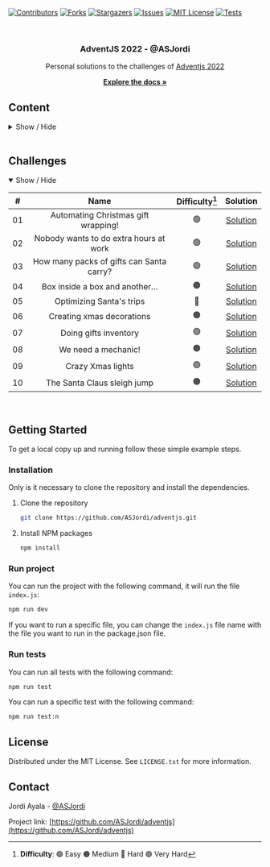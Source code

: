 <a name="readme-top"></a>

[![Contributors][contributors-shield]][contributors-url]
[![Forks][forks-shield]][forks-url]
[![Stargazers][stars-shield]][stars-url]
[![Issues][issues-shield]][issues-url]
[![MIT License][license-shield]][license-url]
[![Tests][tests-shield]][tests-url]

<br />
<div align="center">
  <h3 align="center">AdventJS 2022 - @ASJordi</h3>
  Personal solutions to the challenges of <a href="https://adventjs.dev/">Adventjs 2022</a>
  <p align="center">
    <a href="https://github.com/ASJordi/adventjs/blob/main/README.md"><strong>Explore the docs »</strong></a>
  </p>
</div>

## Content

<details>
  <summary>Show / Hide</summary>
  <ol>
    <li><a href="#challenges">Challenges</a></li>
    <li>
      <a href="#getting-started">Getting Started</a>
      <ul>
        <li><a href="#installation">Installation</a></li>
        <li><a href="#run-project">Run project</a></li>
        <li><a href="#run-tests">Run tests</a></li>
      </ul>
    </li>
    <li><a href="#license">License</a></li>
    <li><a href="#contact">Contact</a></li>
  </ol>
</details>

<br/>

## Challenges

<details open>
<summary>Show / Hide</summary>

|  #  |                  Name                             | Difficulty[^1] |                                       Solution                                  |
| :-: | :-----------------------------------------------: | :------------: |  :--------------------------------------------------------------------------: |
| 01  |    Automating Christmas gift wrapping!            |       🟢       | [Solution](src/day-one) |
| 02  |  Nobody wants to do extra hours at work           |       🟢       | [Solution](src/day-two) |
| 03  |     How many packs of gifts can Santa carry?      |       🟢       | [Solution](src/day-three) |
| 04  |      Box inside a box and another...              |       🟠       | [Solution](src/day-four) |
| 05  |            Optimizing Santa's trips               |       🔴       | [Solution](src/day-five) |
| 06  |             Creating xmas decorations             |       🟠       | [Solution](src/day-six) |
| 07  |             Doing gifts inventory                 |       🟢       | [Solution](src/day-seven) |
| 08  |             We need a mechanic!                   |       🟠       | [Solution](src/day-eight) |
| 09  |             Crazy Xmas lights                     |       🟢       | [Solution](src/day-nine) |
| 10  |    The Santa Claus sleigh jump                    |       🟠       | [Solution](src/day-ten) |

[^1]: **Difficulty**: 🟢 Easy 🟠 Medium 🔴 Hard 🟣 Very Hard

</details>

<br/>

## Getting Started

To get a local copy up and running follow these simple example steps.

### Installation

Only is it necessary to clone the repository and install the dependencies.

1. Clone the repository
   ```sh
   git clone https://github.com/ASJordi/adventjs.git
   ```
2. Install NPM packages
   ```sh
   npm install
   ```

### Run project

You can run the project with the following command, it will run the file `index.js`:

```sh
npm run dev
```

If you want to run a specific file, you can change the `index.js` file name with the file you want to run in the package.json file.

### Run tests

You can run all tests with the following command:

```sh
npm run test
```

You can run a specific test with the following command:

```sh
npm run test:n
```

## License

Distributed under the MIT License. See `LICENSE.txt` for more information.  

## Contact

Jordi Ayala - [@ASJordi](https://twitter.com/ASJordi)

Project link: [https://github.com/ASJordi/adventjs](https://github.com/ASJordi/adventjs)

[contributors-shield]: https://img.shields.io/github/contributors/ASJordi/adventjs.svg?style=for-the-badge
[contributors-url]: https://github.com/ASJordi/adventjs/graphs/contributors
[forks-shield]: https://img.shields.io/github/forks/ASJordi/adventjs.svg?style=for-the-badge
[forks-url]: https://github.com/ASJordi/adventjs/network/members
[stars-shield]: https://img.shields.io/github/stars/ASJordi/adventjs.svg?style=for-the-badge
[stars-url]: https://github.com/ASJordi/adventjs/stargazers
[issues-shield]: https://img.shields.io/github/issues/ASJordi/adventjs.svg?style=for-the-badge
[issues-url]: https://github.com/ASJordi/adventjs/issues
[license-shield]: https://img.shields.io/github/license/ASJordi/adventjs.svg?style=for-the-badge
[license-url]: https://github.com/ASJordi/adventjs/blob/master/LICENSE
[tests-shield]: https://img.shields.io/github/workflow/status/asjordi/adventjs/Results?style=for-the-badge&logo=github&label=RESULTS
[tests-url]: https://github.com/ASJordi/adventjs/actions